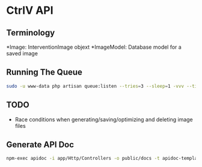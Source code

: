 # CtrlV API

## Terminology
*Image: InterventionImage objext
*ImageModel: Database model for a saved image

## Running The Queue
```bash
sudo -u www-data php artisan queue:listen --tries=3 --sleep=1 -vvv --timeout=600
```

## TODO
* Race conditions when generating/saving/optimizing and deleting image files


## Generate API Doc
```bash
npm-exec apidoc -i app/Http/Controllers -o public/docs -t apidoc-template
```
